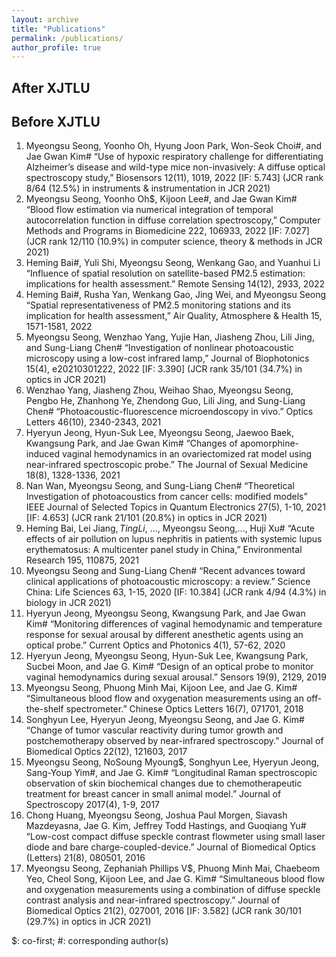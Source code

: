 ```yaml
---
layout: archive
title: "Publications"
permalink: /publications/
author_profile: true
---
```



After XJTLU
------


Before XJTLU
------
1. Myeongsu Seong, Yoonho Oh, Hyung Joon Park, Won-Seok Choi#, and Jae Gwan Kim# “Use of hypoxic respiratory challenge for differentiating Alzheimer’s disease and wild-type mice non-invasively: A diffuse optical spectroscopy study,” Biosensors 12(11), 1019, 2022 [IF: 5.743] (JCR rank 8/64 (12.5%) in instruments & instrumentation in JCR 2021)
1. Myeongsu Seong, Yoonho Oh$, Kijoon Lee#, and Jae Gwan Kim# “Blood flow estimation via numerical integration of temporal autocorrelation function in diffuse correlation spectroscopy,” Computer Methods and Programs in Biomedicine 222, 106933, 2022 [IF: 7.027] (JCR rank 12/110 (10.9%) in computer science, theory & methods in JCR 2021)
1. Heming Bai#, Yuli Shi, Myeongsu Seong, Wenkang Gao, and Yuanhui Li “Influence of spatial resolution on satellite-based PM2.5 estimation: implications for health assessment.” Remote Sensing 14(12), 2933, 2022
1. Heming Bai#, Rusha Yan, Wenkang Gao, Jing Wei, and Myeongsu Seong “Spatial representativeness of PM2.5 monitoring stations and its implication for health assessment,” Air Quality, Atmosphere & Health 15, 1571-1581, 2022
1. Myeongsu Seong, Wenzhao Yang, Yujie Han, Jiasheng Zhou, Lili Jing, and Sung-Liang Chen# “Investigation of nonlinear photoacoustic microscopy using a low-cost infrared lamp,” Journal of Biophotonics 15(4), e20210301222, 2022 [IF: 3.390] (JCR rank 35/101 (34.7%) in optics in JCR 2021)
1. Wenzhao Yang, Jiasheng Zhou, Weihao Shao, Myeongsu Seong, Pengbo He, Zhanhong Ye, Zhendong Guo, Lili Jing, and Sung-Liang Chen# “Photoacoustic-fluorescence microendoscopy in vivo.” Optics Letters 46(10), 2340-2343, 2021
1. Hyeryun Jeong, Hyun-Suk Lee, Myeongsu Seong, Jaewoo Baek, Kwangsung Park, and Jae Gwan Kim# “Changes of apomorphine-induced vaginal hemodynamics in an ovariectomized rat model using near-infrared spectroscopic probe.” The Journal of Sexual Medicine 18(8), 1328-1336, 2021
1. Nan Wan, Myeongsu Seong, and Sung-Liang Chen# “Theoretical Investigation of photoacoustics from cancer cells: modified models” IEEE Journal of Selected Topics in Quantum Electronics 27(5), 1-10, 2021 [IF: 4.653] (JCR rank 21/101 (20.8%) in optics in JCR 2021)
1. Heming Bai, Lei Jiang$, Ting Li$, …, Myeongsu Seong,…, Huji Xu# “Acute effects of air pollution on lupus nephritis in patients with systemic lupus erythematosus: A multicenter panel study in China,” Environmental Research 195, 110875, 2021
1. Myeongsu Seong and Sung-Liang Chen# “Recent advances toward clinical applications of photoacoustic microscopy: a review.” Science China: Life Sciences 63, 1-15, 2020 [IF: 10.384] (JCR rank 4/94 (4.3%) in biology in JCR 2021)
1. Hyeryun Jeong, Myeongsu Seong, Kwangsung Park, and Jae Gwan Kim# “Monitoring differences of vaginal hemodynamic and temperature response for sexual arousal by different anesthetic agents using an optical probe.” Current Optics and Photonics 4(1), 57-62, 2020
1. Hyeryun Jeong, Myeongsu Seong, Hyun-Suk Lee, Kwangsung Park, Sucbei Moon, and Jae G. Kim# “Design of an optical probe to monitor vaginal hemodynamics during sexual arousal.” Sensors 19(9), 2129, 2019
1. Myeongsu Seong, Phuong Minh Mai, Kijoon Lee, and Jae G. Kim# “Simultaneous blood flow and oxygenation measurements using an off-the-shelf spectrometer.” Chinese Optics Letters 16(7), 071701, 2018
1. Songhyun Lee, Hyeryun Jeong, Myeongsu Seong, and Jae G. Kim# “Change of tumor vascular reactivity during tumor growth and postchemotherapy observed by near-infrared spectroscopy.” Journal of Biomedical Optics 22(12), 121603, 2017
1. Myeongsu Seong, NoSoung Myoung$, Songhyun Lee, Hyeryun Jeong, Sang-Youp Yim#, and Jae G. Kim# “Longitudinal Raman spectroscopic observation of skin biochemical changes due to chemotherapeutic treatment for breast cancer in small animal model.” Journal of Spectroscopy 2017(4), 1-9, 2017
1. Chong Huang, Myeongsu Seong, Joshua Paul Morgen, Siavash Mazdeyasna, Jae G. Kim, Jeffrey Todd Hastings, and Guoqiang Yu# “Low-cost compact diffuse speckle contrast flowmeter using small laser diode and bare charge-coupled-device.” Journal of Biomedical Optics (Letters) 21(8), 080501, 2016
1. Myeongsu Seong, Zephaniah Phillips V$, Phuong Minh Mai, Chaebeom Yeo, Cheol Song, Kijoon Lee, and Jae G. Kim# “Simultaneous blood flow and oxygenation measurements using a combination of diffuse speckle contrast analysis and near-infrared spectroscopy.” Journal of Biomedical Optics 21(2), 027001, 2016 [IF: 3.582] (JCR rank 30/101 (29.7%) in optics in JCR 2021)

$: co-first; #: corresponding author(s)
